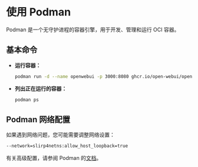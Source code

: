 
# 使用 Podman

Podman 是一个无守护进程的容器引擎，用于开发、管理和运行 OCI 容器。

## 基本命令

- **运行容器：**

  ```bash
  podman run -d --name openwebui -p 3000:8080 ghcr.io/open-webui/open-webui:main
  ```

- **列出正在运行的容器：**

  ```bash
  podman ps
  ```

## Podman 网络配置

如果遇到网络问题，您可能需要调整网络设置：

```bash
--network=slirp4netns:allow_host_loopback=true
```

有关高级配置，请参阅 Podman 的[文档](https://podman.io/)。